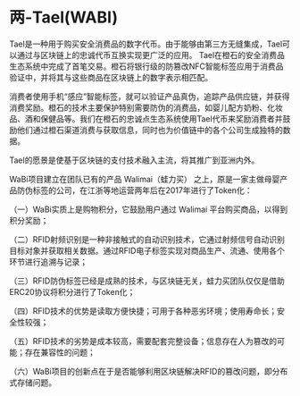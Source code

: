 # 

# 两-Tael(WABI)

Tael是一种用于购买安全消费品的数字代币。由于能够由第三方无缝集成，Tael可以通过与区块链上的忠诚代币互换实现更广泛的应用。 Tael在橙石的安全消费品生态系统中完成了首笔交易。橙石将银行级的防篡改NFC智能标签应用于消费品验证中，并将其与这些商品在区块链上的数字表示相匹配。

消费者使用手机“感应”智能标签，就可以验证产品真伪，追踪产品供应链，并获得消费奖励。橙石的技术主要保护特别需要防伪的消费品，如婴儿配方奶粉、化妆品、酒和保健品等。我们在橙石的忠诚点生态系统使用Tael代币来奖励消费者并鼓励他们通过橙石渠道消费与获取信息，同时也为价值链中的各个公司生成独特的数据。

Tael的愿景是使基于区块链的支付技术融入主流，将其推广到亚洲内外。

WaBi项目建立在团队已有的产品 Walimai（蛙力买） 之上，原是一家主做母婴产品防伪标签的公司，在江浙等地运营两年后在2017年进行了Token化：

（一）WaBi实质上是购物积分，它鼓励用户通过 Walimai 平台购买商品，以得到积分奖励；

（二）RFID射频识别是⼀种⾮接触式的⾃动识别技术，它通过射频信号⾃动识别⽬标对象并获取相关数据。通过RFID电⼦标签实现对商品⽣产、流通、使⽤各个环节进⾏追溯与记录；

（三）RFID防伪标签已经是成熟的技术，与区块链无关，蛙力买团队仅仅是借助ERC20协议将积分进行了Token化；

（四）RFID技术的优势是读取⽅便快捷；可⽤于各种恶劣环境；使⽤寿命⻓；安全性较强；

（五）RFID技术的劣势是成本较⾼，需要配套完整设备；信息存在⼈为篡改的可能；存在兼容性的问题；

（六）WaBi项目的创新点在于是否能够利用区块链解决RFID的篡改问题，即分布式存储问题。

